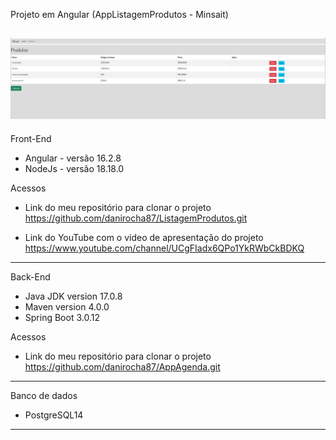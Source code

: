 Projeto em Angular (AppListagemProdutos - Minsait)

![AppListagemProdutos](/Imagem.png ) 
--------------------------------------------------------------
Front-End
* Angular - versão 16.2.8
* NodeJs - versão 18.18.0

Acessos

* Link do meu repositório para clonar o projeto 
  https://github.com/danirocha87/ListagemProdutos.git

* Link do YouTube com o video de apresentação do projeto
  https://www.youtube.com/channel/UCgFIadx6QPo1YkRWbCkBDKQ

---------------------------------------------------------------------
Back-End

* Java JDK version 17.0.8
* Maven version 4.0.0
* Spring Boot 3.0.12

Acessos

* Link do meu repositório para clonar o projeto 
  https://github.com/danirocha87/AppAgenda.git
---------------------------------------------------------------------

Banco de dados 

* PostgreSQL14

---------------------------------------------------------------------